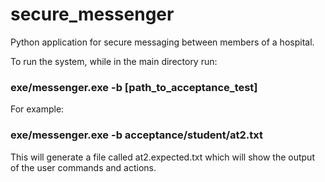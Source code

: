 # secure_messenger
Python application for secure messaging between members of a hospital. 

To run the system, while in the main directory run:

### exe/messenger.exe -b [path_to_acceptance_test]

For example:
### exe/messenger.exe -b acceptance/student/at2.txt

This will generate a file called at2.expected.txt which will show the output of the user commands and actions.
